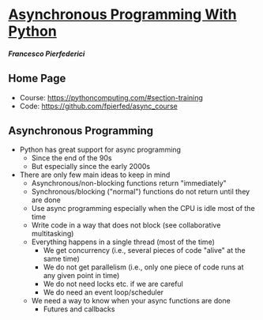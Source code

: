 # [Asynchronous Programming With Python](https://pythoncomputing.com/#section-training)
#### _Francesco Pierfederici_


## Home Page
 * Course: https://pythoncomputing.com/#section-training
 * Code: https://github.com/fpierfed/async_course


## Asynchronous Programming
* Python has great support for async programming
    * Since the end of the 90s
    * But especially since the early 2000s
* There are only few main ideas to keep in mind
    * Asynchronous/non-blocking functions return "immediately"
    * Synchronous/blocking ("normal") functions do not return until they are done
    * Use async programming especially when the CPU is idle most of the time
    * Write code in a way that does not block (see collaborative multitasking)
    * Everything happens in a single thread (most of the time)
        * We get concurrency (i.e., several pieces of code "alive" at the same time)
        * We do not get parallelism  (i.e., only one piece of code runs at any given point in time)
        * We do not need locks etc. if we are careful
        * We do need an event loop/scheduler
    * We need a way to know when your async functions are done
        * Futures and callbacks
